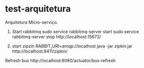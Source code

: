 # test-arquitetura
Arquitetura Micro-serviço.

1) Start rabbitmq
	sudo service rabbitmq-server start
	sudo service rabbitmq-server stop
	http://localhost:15672/

2) start zipzin
	RABBIT_URI=amqp://localhost java -jar zipkin.jar
	http://localhost:9411/zipkin/


Refresh bus
 	http://localhost:8080/actuator/bus-refresh
